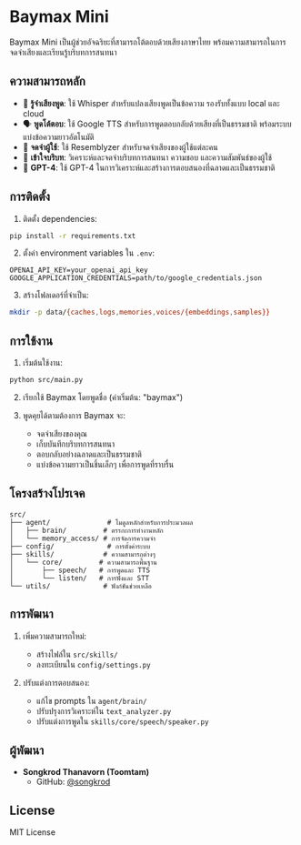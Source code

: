 # Baymax Mini

Baymax Mini เป็นผู้ช่วยอัจฉริยะที่สามารถโต้ตอบด้วยเสียงภาษาไทย พร้อมความสามารถในการจดจำเสียงและเรียนรู้บริบทการสนทนา

## ความสามารถหลัก

- 🎤 **รู้จำเสียงพูด**: ใช้ Whisper สำหรับแปลงเสียงพูดเป็นข้อความ รองรับทั้งแบบ local และ cloud
- 🗣️ **พูดโต้ตอบ**: ใช้ Google TTS สำหรับการพูดตอบกลับด้วยเสียงที่เป็นธรรมชาติ พร้อมระบบแบ่งข้อความยาวอัตโนมัติ
- 👥 **จดจำผู้ใช้**: ใช้ Resemblyzer สำหรับจดจำเสียงของผู้ใช้แต่ละคน
- 🧠 **เข้าใจบริบท**: วิเคราะห์และจดจำบริบทการสนทนา ความชอบ และความสัมพันธ์ของผู้ใช้
- 🤖 **GPT-4**: ใช้ GPT-4 ในการวิเคราะห์และสร้างการตอบสนองที่ฉลาดและเป็นธรรมชาติ

## การติดตั้ง

1. ติดตั้ง dependencies:

```bash
pip install -r requirements.txt
```

2. ตั้งค่า environment variables ใน `.env`:

```env
OPENAI_API_KEY=your_openai_api_key
GOOGLE_APPLICATION_CREDENTIALS=path/to/google_credentials.json
```

3. สร้างโฟลเดอร์ที่จำเป็น:

```bash
mkdir -p data/{caches,logs,memories,voices/{embeddings,samples}}
```

## การใช้งาน

1. เริ่มต้นใช้งาน:

```bash
python src/main.py
```

2. เรียกใช้ Baymax โดยพูดชื่อ (ค่าเริ่มต้น: "baymax")

3. พูดคุยได้ตามต้องการ Baymax จะ:
   - จดจำเสียงของคุณ
   - เก็บบันทึกบริบทการสนทนา
   - ตอบกลับอย่างฉลาดและเป็นธรรมชาติ
   - แบ่งข้อความยาวเป็นชิ้นเล็กๆ เพื่อการพูดที่ราบรื่น

## โครงสร้างโปรเจค

```
src/
├── agent/              # โมดูลหลักสำหรับการประมวลผล
│   ├── brain/         # ตรรกะการทำงานหลัก
│   └── memory_access/ # การจัดการความจำ
├── config/             # การตั้งค่าระบบ
├── skills/            # ความสามารถต่างๆ
│   └── core/         # ความสามารถพื้นฐาน
│       ├── speech/   # การพูดและ TTS
│       └── listen/   # การฟังและ STT
└── utils/             # ฟังก์ชันช่วยเหลือ
```

## การพัฒนา

1. เพิ่มความสามารถใหม่:

   - สร้างไฟล์ใน `src/skills/`
   - ลงทะเบียนใน `config/settings.py`

2. ปรับแต่งการตอบสนอง:
   - แก้ไข prompts ใน `agent/brain/`
   - ปรับปรุงการวิเคราะห์ใน `text_analyzer.py`
   - ปรับแต่งการพูดใน `skills/core/speech/speaker.py`

## ผู้พัฒนา

- **Songkrod Thanavorn (Toomtam)**
  - GitHub: [@songkrod](https://github.com/songkrod)

## License

MIT License
